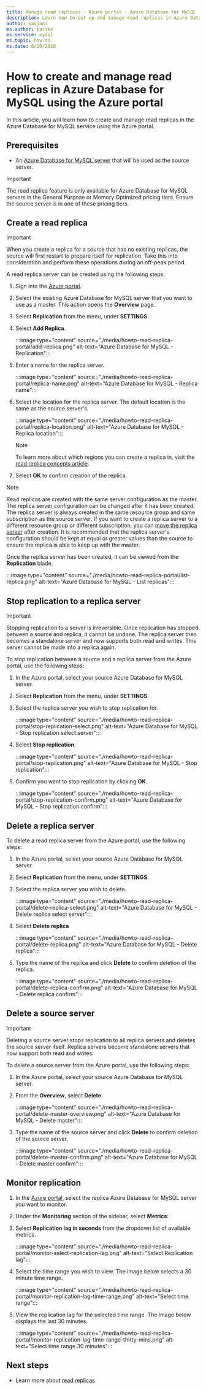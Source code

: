 ```yaml
---
title: Manage read replicas - Azure portal - Azure Database for MySQL
description: Learn how to set up and manage read replicas in Azure Database for MySQL using the Azure portal.
author: savjani
ms.author: pariks
ms.service: mysql
ms.topic: how-to
ms.date: 6/10/2020
---
```


# How to create and manage read replicas in Azure Database for MySQL using the Azure portal

In this article, you will learn how to create and manage read replicas in the Azure Database for MySQL service using the Azure portal.

## Prerequisites

- An [Azure Database for MySQL server](quickstart-create-mysql-server-database-using-azure-portal.md) that will be used as the source server.

> [!IMPORTANT]
> The read replica feature is only available for Azure Database for MySQL servers in the General Purpose or Memory Optimized pricing tiers. Ensure the source server is in one of these pricing tiers.

## Create a read replica

> [!IMPORTANT]
> When you create a replica for a source that has no existing replicas, the source will first restart to prepare itself for replication. Take this into consideration and perform these operations during an off-peak period.

A read replica server can be created using the following steps:

1. Sign into the [Azure portal](https://portal.azure.com/).

2. Select the existing Azure Database for MySQL server that you want to use as a master. This action opens the **Overview** page.

3. Select **Replication** from the menu, under **SETTINGS**.

4. Select **Add Replica**.

   :::image type="content" source="./media/howto-read-replica-portal/add-replica.png" alt-text="Azure Database for MySQL - Replication":::

5. Enter a name for the replica server.

    :::image type="content" source="./media/howto-read-replica-portal/replica-name.png" alt-text="Azure Database for MySQL - Replica name":::

6. Select the location for the replica server. The default location is the same as the source server's.

    :::image type="content" source="./media/howto-read-replica-portal/replica-location.png" alt-text="Azure Database for MySQL - Replica location":::

   > [!NOTE]
   > To learn more about which regions you can create a replica in, visit the [read replica concepts article](concepts-read-replicas.md). 

7. Select **OK** to confirm creation of the replica.

> [!NOTE]
> Read replicas are created with the same server configuration as the master. The replica server configuration can be changed after it has been created. The replica server is always created in the same resource group and same subscription as the source server. If you want to create a replica server to a different resource group or different subscription, you can [move the replica server](../azure-resource-manager/management/move-resource-group-and-subscription.md) after creation. It is recommended that the replica server's configuration should be kept at equal or greater values than the source to ensure the replica is able to keep up with the master.

Once the replica server has been created, it can be viewed from the **Replication** blade.

   :::image type="content" source="./media/howto-read-replica-portal/list-replica.png" alt-text="Azure Database for MySQL - List replicas":::

## Stop replication to a replica server

> [!IMPORTANT]
> Stopping replication to a server is irreversible. Once replication has stopped between a source and replica, it cannot be undone. The replica server then becomes a standalone server and now supports both read and writes. This server cannot be made into a replica again.

To stop replication between a source and a replica server from the Azure portal, use the following steps:

1. In the Azure portal, select your source Azure Database for MySQL server. 

2. Select **Replication** from the menu, under **SETTINGS**.

3. Select the replica server you wish to stop replication for.

   :::image type="content" source="./media/howto-read-replica-portal/stop-replication-select.png" alt-text="Azure Database for MySQL - Stop replication select server":::

4. Select **Stop replication**.

   :::image type="content" source="./media/howto-read-replica-portal/stop-replication.png" alt-text="Azure Database for MySQL - Stop replication":::

5. Confirm you want to stop replication by clicking **OK**.

   :::image type="content" source="./media/howto-read-replica-portal/stop-replication-confirm.png" alt-text="Azure Database for MySQL - Stop replication confirm":::

## Delete a replica server

To delete a read replica server from the Azure portal, use the following steps:

1. In the Azure portal, select your source Azure Database for MySQL server.

2. Select **Replication** from the menu, under **SETTINGS**.

3. Select the replica server you wish to delete.

   :::image type="content" source="./media/howto-read-replica-portal/delete-replica-select.png" alt-text="Azure Database for MySQL - Delete replica select server":::

4. Select **Delete replica**

   :::image type="content" source="./media/howto-read-replica-portal/delete-replica.png" alt-text="Azure Database for MySQL - Delete replica":::

5. Type the name of the replica and click **Delete** to confirm deletion of the replica.  

   :::image type="content" source="./media/howto-read-replica-portal/delete-replica-confirm.png" alt-text="Azure Database for MySQL - Delete replica confirm":::

## Delete a source server

> [!IMPORTANT]
> Deleting a source server stops replication to all replica servers and deletes the source server itself. Replica servers become standalone servers that now support both read and writes.

To delete a source server from the Azure portal, use the following steps:

1. In the Azure portal, select your source Azure Database for MySQL server.

2. From the **Overview**, select **Delete**.

   :::image type="content" source="./media/howto-read-replica-portal/delete-master-overview.png" alt-text="Azure Database for MySQL - Delete master":::

3. Type the name of the source server and click **Delete** to confirm deletion of the source server.  

   :::image type="content" source="./media/howto-read-replica-portal/delete-master-confirm.png" alt-text="Azure Database for MySQL - Delete master confirm":::

## Monitor replication

1. In the [Azure portal](https://portal.azure.com/), select the replica Azure Database for MySQL server you want to monitor.

2. Under the **Monitoring** section of the sidebar, select **Metrics**:

3. Select **Replication lag in seconds** from the dropdown list of available metrics.

   :::image type="content" source="./media/howto-read-replica-portal/monitor-select-replication-lag.png" alt-text="Select Replication lag":::

4. Select the time range you wish to view. The image below selects a 30 minute time range.

   :::image type="content" source="./media/howto-read-replica-portal/monitor-replication-lag-time-range.png" alt-text="Select time range":::

5. View the replication lag for the selected time range. The image below displays the last 30 minutes.

   :::image type="content" source="./media/howto-read-replica-portal/monitor-replication-lag-time-range-thirty-mins.png" alt-text="Select time range 30 minutes":::

## Next steps

- Learn more about [read replicas](concepts-read-replicas.md)